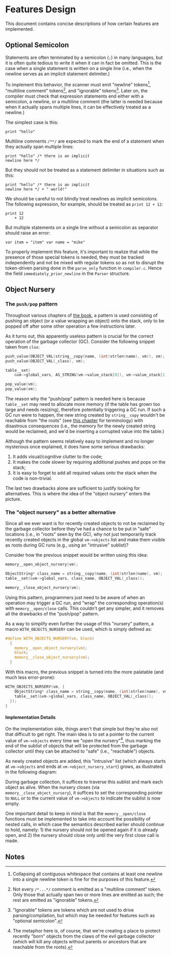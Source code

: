 # Features Design
This document contains concise descriptions of how certain features are implemented.

## Optional Semicolon
Statements are often terminated by a semicolon (`;`) in many languages, but it is often quite tedious to write it when it can in fact be omitted. This is the case when a single statement is written on a single line (i.e., when the newline serves as an implicit statement delimiter.) 

To implement this behavior, the scanner must emit "newline" tokens[^newline-token], "multiline comment" tokens[^multiline-token], and "ignorable" tokens[^ignorable-token]. Later on, the compiler must check that expression statements end either with a semicolon, a newline, or a multiline comment (the latter is needed because when it actually spans multiple lines, it can be effectively treated as a newline.)

The simplest case is this:
```
print "hello"
```

Multiline comments `/**/` are expected to mark the end of a statement when they actually span multiple lines:
```
print "hello" /* there is an implicit
newline here */
```

But they should not be treated as a statement delimiter in situations such as this:
```
print "hello" /* there is an implicit
newline here */ + " world!"
```

We should be careful to not blindly treat newlines as implicit semicolons. The following expression, for example, should be treated as `print 12 + 12`:
```
print 12
    + 12
```

But multiple statements on a single line without a semicolon as separator should raise an error:
```
var item = "item" var name = "mike"
```

To properly implement this feature, it's important to realize that while the presence of those special tokens is needed, they must be tracked independently and not be mixed with regular tokens so as not to disrupt the token-driven parsing done in the `parse_only` function in `compiler.c`. Hence the field `immediately_prior_newline` in the `Parser` structure.

## Object Nursery
### The `push/pop` pattern
Throughout various chapters of [the book](https://craftinginterpreters.com/), a pattern is used consisting of pushing an object (or a value wrapping an object) onto the stack, only to be popped off after some other operation a few instructions later.

As it turns out, this apparently useless pattern is crucial for the correct operation of the garbage collector (GC). Consider the following snippet taken from `clox`:

```c
push_value(OBJECT_VAL(string__copy(name, (int)strlen(name), vm)), vm);
push_value(OBJECT_VAL(_class), vm);

table__set(
    &vm->global_vars, AS_STRING(vm->value_stack[0]), vm->value_stack[1]);

pop_value(vm);
pop_value(vm);
```

The reason why the "push/pop" pattern is needed here is because `table__set` may need to allocate more memory (if the table has grown too large and needs resizing), therefore potentially triggering a GC run. If such a GC run were to happen, the new string created by `string__copy` wouldn't be reachable from "the roots" (see [this chapter](https://craftinginterpreters.com/garbage-collection.html) for terminology) with disastrous consequences (i.e., the memory for the newly created string would be reclaimed, and we'd be inserting a corrupted value into the table.) 

Although the pattern seems relatively easy to implement and no longer mysterious once explained, it does have some serious drawbacks:

1. It adds visual/cognitive clutter to the code;
2. It makes the code slower by requiring additional pushes and pops on the stack;
3. It is easy to forget to add all required values onto the stack when the code is non-trivial. 

The last two drawbacks alone are sufficient to justify looking for alternatives. This is where the idea of the "object nursery" enters the picture.

### The "object nursery" as a better alternative
Since all we ever want is for recently created objects to not be reclaimed by the garbage collector before they've had a chance to be put in "safe" locations (i.e., in "roots" seen by the GC), why not just temporarily track recently created objects in the global `vm->objects` list and make them visible as roots during GC runs (e.g., using an "intrusive" sublist)?

Consider how the previous snippet would be written using this idea:

```c
memory__open_object_nursery(vm);

ObjectString* class_name = string__copy(name, (int)strlen(name), vm);
table__set(&vm->global_vars, class_name, OBJECT_VAL(_class));

memory__close_object_nursery(vm);
```

Using this pattern, programmers just need to be aware of when an operation may trigger a GC run, and "wrap" the corresponding operation(s) with `memory__open/close` calls. This couldn't get any simpler, and it removes all the drawbacks of the "push/pop" pattern.

As a way to simplify even further the usage of this "nursery" pattern, a macro `WITH_OBJECTS_NURSERY` can be used, which is simply defined as:

```c
#define WITH_OBJECTS_NURSERY(vm, block)                                        \
  {                                                                            \
    memory__open_object_nursery(vm);                                           \
    block;                                                                     \
    memory__close_object_nursery(vm);                                          \
  }

```

With this macro, the previous snippet is turned into the more palatable (and much less error-prone):

```c
WITH_OBJECTS_NURSERY(vm, {
    ObjectString* class_name = string__copy(name, (int)strlen(name), vm);
    table__set(&vm->global_vars, class_name, OBJECT_VAL(_class));
  });
} 
```


#### Implementation Details
On the implementation side, things aren't that simple but they're also not that difficult to get right. The main idea is to set a pointer to the current value of `vm->objects` every time we "open the nursery"[^object-nursery], thus marking the end of the sublist of objects that will be protected from the garbage collector until they can be attached to "safe" (i.e., "reachable") objects. 

As newly created objects are added, this "intrusive" list (which always starts at `vm->objects` and ends at `vm->object_nursery_start`) grows, as illustrated in the following diagram:

During garbage collection, it suffices to traverse this sublist and mark each object as alive. When the nursery closes (via `memory__close_object_nursery`), it suffices to set the corresponding pointer to `NULL` or to the current value of `vm->objects` to indicate the sublist is now empty.

One important detail to keep in mind is that the `memory__open/close` functions must be implemented to take into account the possibility of nested calls, in which case the semantics described earlier should continue to hold, namely: 1) the nursery should not be opened again if it is already open, and 2) the nursery should close only until the very first close call is made.

## Notes
[^newline-token]: Collapsing all contiguous whitespace that contains at least one newline into a single newline token is fine for the purposes of this feature.

[^multiline-token]: Not every `/*...*/` comment is emitted as a "multiline comment" token. Only those that actually span two or more lines are emitted as such; the rest are emitted as "ignorable" tokens.

[^ignorable-token]: "Ignorable" tokens are tokens which are not used to drive parsing/compilation, but which may be needed for features such as "optional semicolon". 

[^object-nursery]: The metaphor here is, of course, that we're creating a place to protect recently "born" objects from the claws of the evil garbage collector (which will kill any objects without parents or ancestors that are reachable from the roots).
